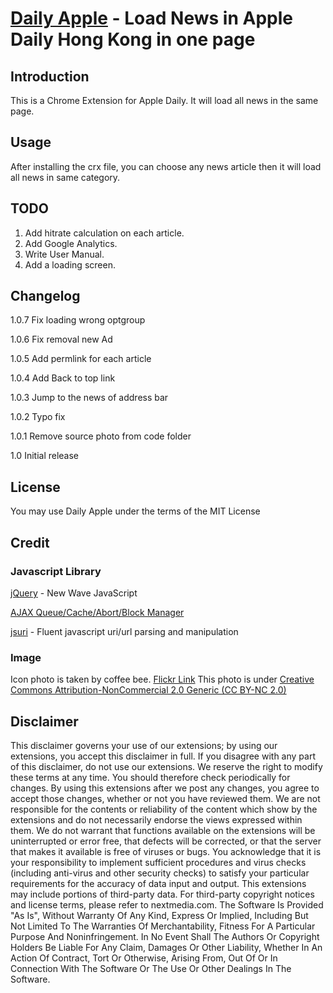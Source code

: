 [Daily Apple](http://linc01n.github.com/Daily-Apple/) - Load News in Apple Daily Hong Kong in one page
============================================================

Introduction
------------

This is a Chrome Extension for Apple Daily. It will load all news in the same page.

Usage
-----

After installing the crx file, you can choose any news article then it will load all news in same category.

TODO
----

1. Add hitrate calculation on each article.
2. Add Google Analytics.
3. Write User Manual.
4. Add a loading screen.

Changelog
---------

1.0.7		Fix loading wrong optgroup

1.0.6		Fix removal new Ad

1.0.5		Add permlink for each article

1.0.4		Add Back to top link

1.0.3       Jump to the news of address bar

1.0.2       Typo fix

1.0.1       Remove source photo from code folder

1.0         Initial release

License
-------

You may use Daily Apple under the terms of the MIT License

Credit
------

### Javascript Library

[jQuery](http://jquery.com/) - New Wave JavaScript

[AJAX Queue/Cache/Abort/Block Manager](http://www.protofunc.com/scripts/jquery/ajaxManager/)

[jsuri](http://code.google.com/p/jsuri/) - Fluent javascript uri/url parsing and manipulation

### Image
Icon photo is taken by coffee bee.
[Flickr Link](http://www.flickr.com/photos/coffee_bee/4042343280/)
This photo is under [Creative Commons Attribution-NonCommercial 2.0 Generic (CC BY-NC 2.0)](http://creativecommons.org/licenses/by-nc/2.0/)

Disclaimer
----------
This disclaimer governs your use of our extensions; by using our extensions, you accept this disclaimer in full. If you disagree with any part of this disclaimer, do not use our extensions. We reserve the right to modify these terms at any time. You should therefore check periodically for changes. By using this extensions after we post any changes, you agree to accept those changes, whether or not you have reviewed them.
We are not responsible for the contents or reliability of the content which show by the extensions and do not necessarily endorse the views expressed within them.
We do not warrant that functions available on the extensions will be uninterrupted or error free, that defects will be corrected, or that the server that makes it available is free of viruses or bugs. You acknowledge that it is your responsibility to implement sufficient procedures and virus checks (including anti-virus and other security checks) to satisfy your particular requirements for the accuracy of data input and output.
This extensions may include portions of third-party data. For third-party copyright notices and license terms, please refer to nextmedia.com.
The Software Is Provided "As Is", Without Warranty Of Any Kind, Express Or Implied, Including But Not Limited To The Warranties Of Merchantability, Fitness For A Particular Purpose And Noninfringement. In No Event Shall The Authors Or Copyright Holders Be Liable For Any Claim, Damages Or Other Liability, Whether In An Action Of Contract, Tort Or Otherwise, Arising From, Out Of Or In Connection With The Software Or The Use Or Other Dealings In The Software.
